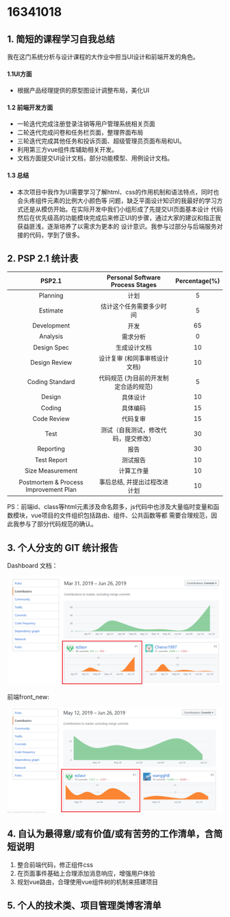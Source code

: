 # 16341018

## 1. 简短的课程学习自我总结

我在这门系统分析与设计课程的大作业中担当UI设计和前端开发的角色。

#### 1.1UI方面

- 根据产品经理提供的原型图设计调整布局，美化UI

#### 1.2 前端开发方面

- 一轮迭代完成注册登录注销等用户管理系统相关页面
- 二轮迭代完成问卷和任务栏页面，整理界面布局
- 三轮迭代完成其他任务和投诉页面、超级管理员页面布局和UI。
- 利用第三方vue组件库辅助相关开发。
- 文档方面提交UI设计文档，部分功能模型、用例设计文档。

#### 1.3 总结

- 本次项目中我作为UI需要学习了解html、css的作用机制和语法特点，同时也会头疼组件元素的比例大小颜色等
问题，缺乏平面设计知识的我最好的学习方式还是从模仿开始。在实际开发中我们小组形成了先提交UI页面基本设计
代码然后在优先级高的功能模块完成后来修正UI的步骤，通过大家的建议和指正我获益匪浅，逐渐培养了以需求为更本的
设计意识。我参与过部分与后端服务对接的代码，学到了很多。

## 2. PSP 2.1 统计表

|                PSP2.1                 |   Personal Software Process Stages    | Percentage(%) |
| :-----------------------------------: | :-----------------------------------: | :-----------: |
|               Planning                |                 计划                  |       5      |
|               Estimate                |       估计这个任务需要多少时间        |        5      |
|              Development              |                 开发                  |      65     |
|               Analysis                |               需求分析                |       0       |
|              Design Spec              |             生成设计文档              |      10       |
|             Design Review             |     设计复审 (和同事审核设计文档)     |       10      |
|            Coding Standard            | 代码规范 (为目前的开发制定合适的规范) |       5       |
|                Design                 |               具体设计                |       10       |
|                Coding                 |               具体编码                |      15       |
|              Code Review              |               代码复审                |       15       |
|                 Test                  | 测试（自我测试，修改代码，提交修改）  |      30      |
|               Reporting               |                 报告                  |       30    |
|              Test Report              |               测试报告                |       10       |
|           Size Measurement            |              计算工作量               |       10       |
| Postmortem & Process Improvement Plan |     事后总结, 并提出过程改进计划      |       10       |

PS：前端id、class等html元素涉及命名颇多，js代码中也涉及大量临时变量和函数模块，vue项目的文件组织包括路由、组件、公共函数等都
需要合理规范，因此我参与了部分代码规范的确认。

## 3. 个人分支的 GIT 统计报告

Dashboard 文档：

![](image/16341018_dash.png)

前端front_new:

![](image/16341018_front.png)



## 4. 自认为最得意/或有价值/或有苦劳的工作清单，含简短说明

1. 整合前端代码，修正组件css
2. 在页面事件基础上合理添加消息响应，增强用户体验
3. 规划vue路由，合理使用vue组件树的机制来搭建项目

## 5. 个人的技术类、项目管理类博客清单




